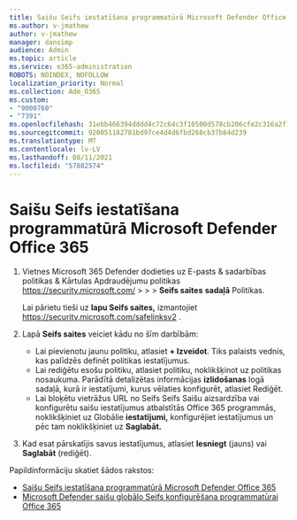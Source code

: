 ```yaml
---
title: Saišu Seifs iestatīšana programmatūrā Microsoft Defender Office 365
ms.author: v-jmathew
author: v-jmathew
manager: dansimp
audience: Admin
ms.topic: article
ms.service: o365-administration
ROBOTS: NOINDEX, NOFOLLOW
localization_priority: Normal
ms.collection: Adm_O365
ms.custom:
- "9000760"
- "7391"
ms.openlocfilehash: 31ebb466394dddd4c72c64c3f10500d578cb206cfe2c316a2f12d9a34bff130d
ms.sourcegitcommit: 920051182781bd97ce4d4d6fbd268cb37b84d239
ms.translationtype: MT
ms.contentlocale: lv-LV
ms.lasthandoff: 08/11/2021
ms.locfileid: "57882574"
---
```

# <a name="set-up-safe-link-policies-in-microsoft-defender-for-office-365"></a>Saišu Seifs iestatīšana programmatūrā Microsoft Defender Office 365

1. Vietnes Microsoft 365 Defender dodieties uz E-pasts & sadarbības politikas & Kārtulas Apdraudējumu politikas <https://security.microsoft.com/>  \>  \>  \> **Seifs saites** **sadaļā** Politikas.

   Lai pārietu tieši uz **lapu Seifs saites,** izmantojiet <https://security.microsoft.com/safelinksv2> .

2. Lapā **Seifs saites** veiciet kādu no šīm darbībām:
   - Lai pievienotu jaunu politiku, atlasiet **+ Izveidot**. Tiks palaists vednis, kas palīdzēs definēt politikas iestatījumus.
   - Lai rediģētu esošu politiku, atlasiet politiku, noklikšķinot uz politikas nosaukuma. Parādītā detalizētas informācijas **izlidošanas** logā sadaļā, kurā ir iestatījumi, kurus vēlaties konfigurēt, atlasiet Rediģēt.
   - Lai bloķētu vietrāžus URL no Seifs Seifs Saišu aizsardzība vai konfigurētu saišu iestatījumus atbalstītās Office 365 programmās, noklikšķiniet uz Globālie **iestatījumi,** konfigurējiet iestatījumus un pēc tam noklikšķiniet uz **Saglabāt.**

3. Kad esat pārskatījis savus iestatījumus, atlasiet **Iesniegt** (jauns) vai **Saglabāt** (rediģēt).

Papildinformāciju skatiet šādos rakstos:

- [Saišu Seifs iestatīšana programmatūrā Microsoft Defender Office 365](https://docs.microsoft.com/microsoft-365/security/office-365-security/set-up-safe-links-policies)
- [Microsoft Defender saišu globālo Seifs konfigurēšana programmatūrai Office 365](https://docs.microsoft.com/microsoft-365/security/office-365-security/configure-global-settings-for-safe-links)

